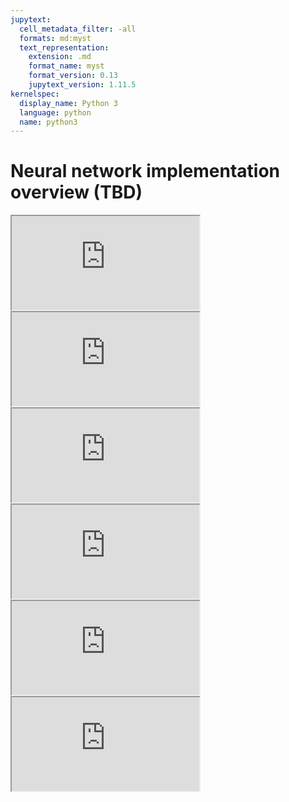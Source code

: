 ```yaml
---
jupytext:
  cell_metadata_filter: -all
  formats: md:myst
  text_representation:
    extension: .md
    format_name: myst
    format_version: 0.13
    jupytext_version: 1.11.5
kernelspec:
  display_name: Python 3
  language: python
  name: python3
---
```


# Neural network implementation overview (TBD)


<div class="yt-container">
   <iframe src="https://www.youtube.com/embed/CcRkHl75Z-Y" allowfullscreen></iframe>
</div>


<div class="yt-container">
   <iframe src="https://www.youtube.com/embed/rMOdrD61IoU" allowfullscreen></iframe>
</div>

<div class="yt-container">
   <iframe src="https://www.youtube.com/embed/xy5MOQpx3aQ" allowfullscreen></iframe>
</div>


<div class="yt-container">
   <iframe src="https://www.youtube.com/embed/kkWRbIb42Ms" allowfullscreen></iframe>
</div>


<div class="yt-container">
   <iframe src="https://www.youtube.com/embed/Xvg00QnyaIY" allowfullscreen></iframe>
</div>

<div class="yt-container">
   <iframe src="https://www.youtube.com/embed/B7-iPbddhsw" allowfullscreen></iframe>
</div>



<div hidden>
Neural-Network-from-scratch

https://github.com/ahmedbesbes/Neural-Network-from-scratch/blob/master/nn.py

https://slazebni.cs.illinois.edu/spring21/assignment2.html

</div>

